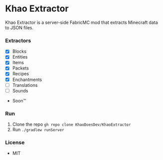 # Khao Extractor
Khao Extractor is a server-side FabricMC mod that extracts Minecraft data to JSON files.

### Extractors
- [x] Blocks
- [x] Entities
- [x] Items
- [x] Packets
- [x] Recipes
- [x] Enchantments
- [ ] Translations
- [ ] Sounds
- Soon™

### Run
1. Clone the repo `gh repo clone KhaoDoesDev/KhaoExtractor`
2. Run `./gradlew runServer`

### License
- MIT